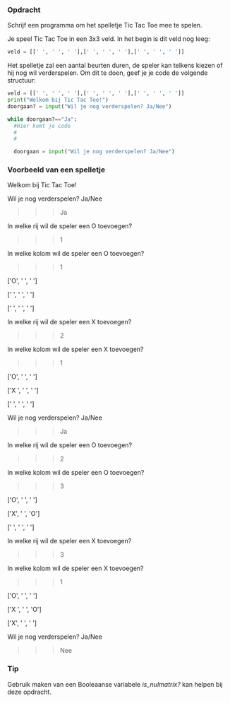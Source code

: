 ### Opdracht
Schrijf een programma om het spelletje Tic Tac Toe mee te spelen. 

Je speel Tic Tac Toe in een 3x3 veld. In het begin is dit veld nog leeg:
```python
veld = [[' ', ' ', ' '],[' ', ' ', ' '],[' ', ' ', ' ']]
```
Het spelletje zal een aantal beurten duren, de speler kan telkens kiezen of hij nog wil verderspelen. Om dit te doen, geef je je code de volgende structuur:
```python
veld = [[' ', ' ', ' '],[' ', ' ', ' '],[' ', ' ', ' ']]
print("Welkom bij Tic Tac Toe!")
doorgaan? = input("Wil je nog verderspelen? Ja/Nee")

while doorgaan?=="Ja":
  #Hier komt je code
  #
  #

  doorgaan = input("Wil je nog verderspelen? Ja/Nee")
```

### Voorbeeld van een spelletje

Welkom bij Tic Tac Toe!


Wil je nog verderspelen? Ja/Nee

>>> Ja

In welke rij wil de speler een O toevoegen?

>>> 1

In welke kolom wil de speler een O toevoegen?

>>> 1

['O', ' ', ' ']

[' ', ' ', ' ']

[' ', ' ', ' ']

In welke rij wil de speler een X toevoegen?

>>> 2

In welke kolom wil de speler een X toevoegen?

>>> 1

['O', ' ', ' ']

['X ', ' ', ' ']

[' ', ' ', ' ']


Wil je nog verderspelen? Ja/Nee

>>> Ja

In welke rij wil de speler een O toevoegen?

>>> 2

In welke kolom wil de speler een O toevoegen?

>>> 3

['O', ' ', ' ']

['X', ' ', 'O']

[' ', ' ', ' ']

In welke rij wil de speler een X toevoegen?

>>> 3

In welke kolom wil de speler een X toevoegen?

>>> 1

['O', ' ', ' ']

['X ', ' ', 'O']

['X', ' ', ' ']


Wil je nog verderspelen? Ja/Nee
>>> Nee


### Tip
Gebruik maken van een Booleaanse variabele *is_nulmatrix?* kan helpen bij deze opdracht.

